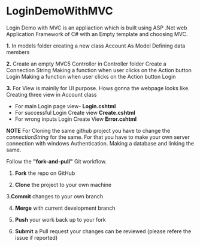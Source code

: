# LoginDemoWithMVC

Login Demo with MVC is an appliaction which is built using ASP .Net web Application Framework of C# with an Empty template and choosing MVC.


**1.** In models folder creating a new class Account As Model
Defining data members

**2.**  Create an empty MVC5 Controller in Controller folder
Create a Connection String
Making a function when user clicks on the Action button Login
Making a function when user clicks on the Action button Login


**3.** For View is mainily for UI purpose. Hows gonna the webpage looks like.
Creating three view in Account class
- For main Login page view- **Login.cshtml**
- For successful Login Create view **Create.cshtml**
- For wrong inputs Login Create View **Error.cshtml**


**NOTE** For Cloning the same github project you have to change the *connectionString* for the same. For that you have to make your own server connection with windows Authentication. Making a database and linking the same.




Follow the **"fork-and-pull"** Git workflow.


1. **Fork** the repo on GitHub


2. **Clone** the project to your own machine


3.**Commit** changes to your own branch


4. **Merge** with current development branch

5. **Push** your work back up to your fork

6. **Submit** a Pull request your changes can be reviewed (please refere the issue if reported)
